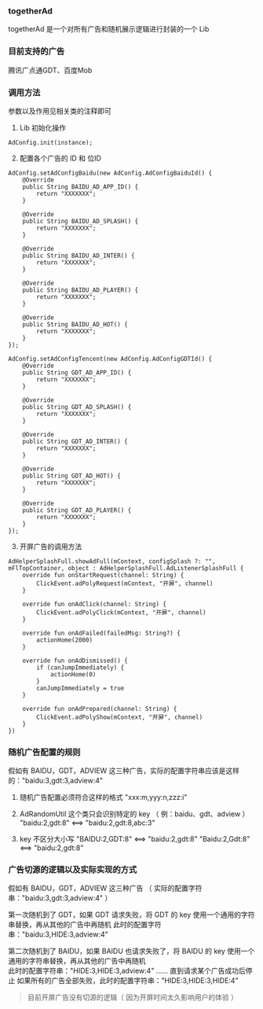 ### togetherAd
togetherAd 是一个对所有广告和随机展示逻辑进行封装的一个 Lib

### 目前支持的广告
腾讯广点通GDT、百度Mob

### 调用方法
参数以及作用见相关类的注释即可

1. Lib 初始化操作
```
AdConfig.init(instance);
```

2. 配置各个广告的 ID 和 位ID
```
AdConfig.setAdConfigBaidu(new AdConfig.AdConfigBaiduId() {
    @Override
    public String BAIDU_AD_APP_ID() {
        return "XXXXXXX";
    }

    @Override
    public String BAIDU_AD_SPLASH() {
        return "XXXXXXX";
    }

    @Override
    public String BAIDU_AD_INTER() {
        return "XXXXXXX";
    }

    @Override
    public String BAIDU_AD_PLAYER() {
        return "XXXXXXX";
    }

    @Override
    public String BAIDU_AD_HOT() {
        return "XXXXXXX";
    }
});

AdConfig.setAdConfigTencent(new AdConfig.AdConfigGDTId() {
    @Override
    public String GDT_AD_APP_ID() {
        return "XXXXXXX";
    }

    @Override
    public String GDT_AD_SPLASH() {
        return "XXXXXXX";
    }

    @Override
    public String GDT_AD_INTER() {
        return "XXXXXXX";
    }

    @Override
    public String GDT_AD_HOT() {
        return "XXXXXXX";
    }

    @Override
    public String GDT_AD_PLAYER() {
        return "XXXXXXX";
    }
});
```

3. 开屏广告的调用方法
```
AdHelperSplashFull.showAdFull(mContext, configSplash ?: "", mFlTopContainer, object : AdHelperSplashFull.AdListenerSplashFull {
    override fun onStartRequest(channel: String) {
        ClickEvent.adPolyRequest(mContext, "开屏", channel)
    }

    override fun onAdClick(channel: String) {
        ClickEvent.adPolyClick(mContext, "开屏", channel)
    }

    override fun onAdFailed(failedMsg: String?) {
        actionHome(2000)
    }

    override fun onAdDismissed() {
        if (canJumpImmediately) {
            actionHome(0)
        }
        canJumpImmediately = true
    }

    override fun onAdPrepared(channel: String) {
        ClickEvent.adPolyShow(mContext, "开屏", channel)
    }
})
```

### 随机广告配置的规则
假如有 BAIDU，GDT，ADVIEW 这三种广告，实际的配置字符串应该是这样的："baidu:3,gdt:3,adview:4" 

1. 随机广告配置必须符合这样的格式
"xxx:m,yyy:n,zzz:i"

2. AdRandomUtil 这个类只会识别特定的 key （ 例：baidu、gdt、adview ）
"baidu:2,gdt:8" <==>  "baidu:2,gdt:8,abc:3"

3. key 不区分大小写
"BAIDU:2,GDT:8" <==>  "baidu:2,gdt:8"
"Baidu:2,Gdt:8" <==>  "baidu:2,gdt:8"

### 广告切源的逻辑以及实际实现的方式
假如有 BAIDU，GDT，ADVIEW 这三种广告 （ 实际的配置字符串："baidu:3,gdt:3,adview:4" ） 

第一次随机到了 GDT，如果 GDT 请求失败，将 GDT 的 key 使用一个通用的字符串替换，再从其他的广告中再随机 
此时的配置字符串："baidu:3,HIDE:3,adview:4"

第二次随机到了 BAIDU，如果 BAIDU 也请求失败了，将 BAIDU 的 key 使用一个通用的字符串替换，再从其他的广告中再随机  
此时的配置字符串："HIDE:3,HIDE:3,adview:4"
......
直到请求某个广告成功后停止 
如果所有的广告全部失败，此时的配置字符串："HIDE:3,HIDE:3,HIDE:4"

> 目前开屏广告没有切源的逻辑（ 因为开屏时间太久影响用户的体验 ）
